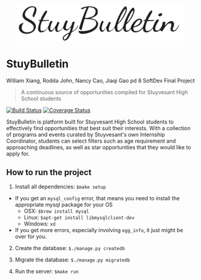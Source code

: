 <p align="center"><img src="docs/stuybulletin.png" alt="stuybulletin" width="450" height="auto"></p>

StuyBulletin
============
William Xiang, Rodda John, Nancy Cao, Jiaqi Gao pd 8
SoftDev Final Project

>  A continuous source of opportunities compiled for Stuyvesant High School students

[![Build Status](https://travis-ci.org/wxiang54/3XTheCharm.svg?branch=master)](https://travis-ci.org/wxiang54/3XTheCharm.svg)
[![Coverage Status](https://coveralls.io/repos/github/wxiang54/3XTheCharm/badge.svg?branch=master)](https://coveralls.io/github/wxiang54/3XTheCharm?branch=master)

[logo]:docs/stuybulletin.png

StuyBulletin is platform built for Stuyvesant High School students to effectively find opportunities that best suit their interests. With a collection of programs and events curated by Stuyvesant's own Internship Coordinator, students can select filters such as age requirement and approaching deadlines, as well as star opportunities that they would like to apply for.

## How to run the project
1. Install all dependencies:  `$make setup`

  * If you get an `mysql_config` error, that means you need to install the appropriate mysql package for your OS
    * OSX: `$brew install mysql`
    * Linux: `$apt-get install libmysqlclient-dev`
    * Windows: `xd`
  * If you get more errors, especially involving `egg_info`, it just might be over for you.

2. Create the database:  `$./manage.py createdb`

3. Migrate the database:  `$./manage.py migratedb`

4. Run the server:  `$make run`
